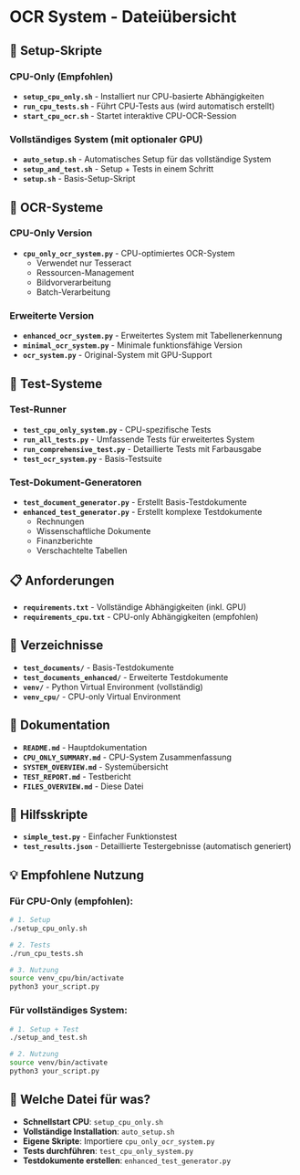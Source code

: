 # OCR System - Dateiübersicht

## 🚀 Setup-Skripte

### CPU-Only (Empfohlen)
- **`setup_cpu_only.sh`** - Installiert nur CPU-basierte Abhängigkeiten
- **`run_cpu_tests.sh`** - Führt CPU-Tests aus (wird automatisch erstellt)
- **`start_cpu_ocr.sh`** - Startet interaktive CPU-OCR-Session

### Vollständiges System (mit optionaler GPU)
- **`auto_setup.sh`** - Automatisches Setup für das vollständige System
- **`setup_and_test.sh`** - Setup + Tests in einem Schritt
- **`setup.sh`** - Basis-Setup-Skript

## 🐍 OCR-Systeme

### CPU-Only Version
- **`cpu_only_ocr_system.py`** - CPU-optimiertes OCR-System
  - Verwendet nur Tesseract
  - Ressourcen-Management
  - Bildvorverarbeitung
  - Batch-Verarbeitung

### Erweiterte Version
- **`enhanced_ocr_system.py`** - Erweitertes System mit Tabellenerkennung
- **`minimal_ocr_system.py`** - Minimale funktionsfähige Version
- **`ocr_system.py`** - Original-System mit GPU-Support

## 🧪 Test-Systeme

### Test-Runner
- **`test_cpu_only_system.py`** - CPU-spezifische Tests
- **`run_all_tests.py`** - Umfassende Tests für erweitertes System
- **`run_comprehensive_test.py`** - Detaillierte Tests mit Farbausgabe
- **`test_ocr_system.py`** - Basis-Testsuite

### Test-Dokument-Generatoren
- **`test_document_generator.py`** - Erstellt Basis-Testdokumente
- **`enhanced_test_generator.py`** - Erstellt komplexe Testdokumente
  - Rechnungen
  - Wissenschaftliche Dokumente
  - Finanzberichte
  - Verschachtelte Tabellen

## 📋 Anforderungen

- **`requirements.txt`** - Vollständige Abhängigkeiten (inkl. GPU)
- **`requirements_cpu.txt`** - CPU-only Abhängigkeiten (empfohlen)

## 📁 Verzeichnisse

- **`test_documents/`** - Basis-Testdokumente
- **`test_documents_enhanced/`** - Erweiterte Testdokumente
- **`venv/`** - Python Virtual Environment (vollständig)
- **`venv_cpu/`** - CPU-only Virtual Environment

## 📄 Dokumentation

- **`README.md`** - Hauptdokumentation
- **`CPU_ONLY_SUMMARY.md`** - CPU-System Zusammenfassung
- **`SYSTEM_OVERVIEW.md`** - Systemübersicht
- **`TEST_REPORT.md`** - Testbericht
- **`FILES_OVERVIEW.md`** - Diese Datei

## 🔧 Hilfsskripte

- **`simple_test.py`** - Einfacher Funktionstest
- **`test_results.json`** - Detaillierte Testergebnisse (automatisch generiert)

## 💡 Empfohlene Nutzung

### Für CPU-Only (empfohlen):
```bash
# 1. Setup
./setup_cpu_only.sh

# 2. Tests
./run_cpu_tests.sh

# 3. Nutzung
source venv_cpu/bin/activate
python3 your_script.py
```

### Für vollständiges System:
```bash
# 1. Setup + Test
./setup_and_test.sh

# 2. Nutzung
source venv/bin/activate
python3 your_script.py
```

## 🎯 Welche Datei für was?

- **Schnellstart CPU**: `setup_cpu_only.sh`
- **Vollständige Installation**: `auto_setup.sh`
- **Eigene Skripte**: Importiere `cpu_only_ocr_system.py`
- **Tests durchführen**: `test_cpu_only_system.py`
- **Testdokumente erstellen**: `enhanced_test_generator.py`